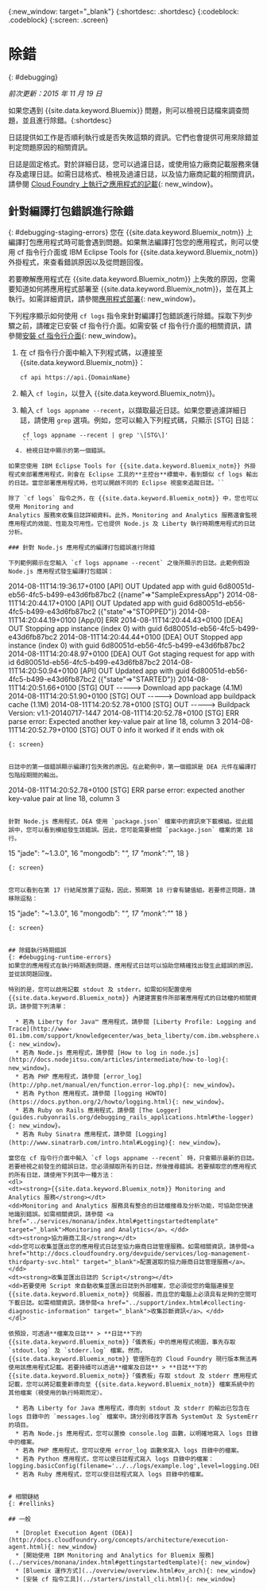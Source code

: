{:new_window: target="_blank"}
{:shortdesc: .shortdesc}
{:codeblock: .codeblock}
{:screen: .screen}


# 除錯
{: #debugging}

*前次更新：2015 年 11 月 19 日*

如果您遇到 {{site.data.keyword.Bluemix}} 問題，則可以檢視日誌檔來調查問題，並且進行除錯。{:shortdesc}

日誌提供如工作是否順利執行或是否失敗這類的資訊。它們也會提供可用來除錯並判定問題原因的相關資訊。

日誌是固定格式。對於詳細日誌，您可以過濾日誌，或使用協力廠商記載服務來儲存及處理日誌。如需日誌格式、檢視及過濾日誌，以及協力廠商記載的相關資訊，請參閱 [Cloud Foundry 上執行之應用程式的記載](../manageapps/monitoringandlogging.html#logging_for_bluemix_apps){: new_window}。


## 針對編譯打包錯誤進行除錯
{: #debugging-staging-errors}
您在 {{site.data.keyword.Bluemix_notm}} 上編譯打包應用程式時可能會遇到問題。如果無法編譯打包您的應用程式，則可以使用 cf 指令行介面或 IBM Eclipse Tools for {{site.data.keyword.Bluemix_notm}} 外掛程式，來查看錯誤原因以及從問題回復。

若要瞭解應用程式在 {{site.data.keyword.Bluemix_notm}} 上失敗的原因，您需要知道如何將應用程式部署至 {{site.data.keyword.Bluemix_notm}}，並在其上執行。如需詳細資訊，請參閱[應用程式部署](../manageapps/deployingapps.html#appdeploy){: new_window}。

下列程序顯示如何使用 `cf logs` 指令來針對編譯打包錯誤進行除錯。採取下列步驟之前，請確定已安裝 cf 指令行介面。如需安裝 cf 指令行介面的相關資訊，請參閱[安裝 cf 指令行介面](../starters/install_cli.html){: new_window}。

  1. 在 cf 指令行介面中輸入下列程式碼，以連接至 {{site.data.keyword.Bluemix_notm}}：
     ```
	 cf api https://api.{DomainName}
	 ```
	 
  2. 輸入 `cf login`，以登入 {{site.data.keyword.Bluemix_notm}}。
  
  3. 輸入 `cf logs appname --recent`，以擷取最近日誌。如果您要過濾詳細日誌，請使用 `grep` 選項。例如，您可以輸入下列程式碼，只顯示 [STG] 日誌：
```
	cf logs appname --recent | grep '\[STG\]'
	```
  4. 檢視日誌中顯示的第一個錯誤。
  
如果您使用 IBM Eclipse Tools for {{site.data.keyword.Bluemix_notm}} 外掛程式來部署應用程式，則會在 Eclipse 工具的**主控台**標籤中，看到類似 cf logs 輸出的日誌。當您部署應用程式時，也可以開啟不同的 Eclipse 視窗來追蹤日誌。``

除了 `cf logs` 指令之外，在 {{site.data.keyword.Bluemix_notm}} 中，您也可以使用 Monitoring and
Analytics 服務來收集日誌詳細資料。此外，Monitoring and Analytics 服務還會監視應用程式的效能、性能及可用性。它也提供 Node.js 及 Liberty 執行時期應用程式的日誌分析。  

### 針對 Node.js 應用程式的編譯打包錯誤進行除錯

下列範例顯示在您輸入 `cf logs appname --recent` 之後所顯示的日誌。此範例假設 Node.js 應用程式發生編譯打包錯誤：
```
2014-08-11T14:19:36.17+0100 [API]     OUT Updated app with guid 6d80051d-eb56-4fc5-b499-e43d6fb87bc2 ({name"=>"SampleExpressApp"}
2014-08-11T14:20:44.17+0100 [API]     OUT Updated app with guid 6d80051d-eb56-4fc5-b499-e43d6fb87bc2 ({"state"=>"STOPPED"})
2014-08-11T14:20:44.19+0100 [App/0]   ERR
2014-08-11T14:20:44.43+0100 [DEA]     OUT Stopping app instance (index 0) with guid 6d80051d-eb56-4fc5-b499-e43d6fb87bc2
2014-08-11T14:20:44.44+0100 [DEA]     OUT Stopped app instance (index 0) with guid 6d80051d-eb56-4fc5-b499-e43d6fb87bc2
2014-08-11T14:20:48.97+0100 [DEA]     OUT Got staging request for app with id 6d80051d-eb56-4fc5-b499-e43d6fb87bc2
2014-08-11T14:20:50.94+0100 [API]     OUT Updated app with guid 6d80051d-eb56-4fc5-b499-e43d6fb87bc2 ({"state"=>"STARTED"})
2014-08-11T14:20:51.66+0100 [STG]     OUT -----> Download app package (4.1M)
2014-08-11T14:20:51.90+0100 [STG]     OUT -----> Download app buildpack cache (1.1M)
2014-08-11T14:20:52.78+0100 [STG]     OUT -----> Buildpack Version: v1.1-20140717-1447
2014-08-11T14:20:52.78+0100 [STG]     ERR parse error: Expected another key-value pair at line 18, column 3
2014-08-11T14:20:52.79+0100 [STG]     OUT 0 info it worked if it ends with ok
```
{: screen}


日誌中的第一個錯誤顯示編譯打包失敗的原因。在此範例中，第一個錯誤是 DEA 元件在編譯打包階段期間的輸出。
```
2014-08-11T14:20:52.78+0100 [STG]   ERR parse error: expected another key-value pair at line 18, column 3
```

針對 Node.js 應用程式，DEA 使用 `package.json` 檔案中的資訊來下載模組。從此錯誤中，您可以看到模組發生該錯誤。因此，您可能需要檢閱 `package.json` 檔案的第 18 行。 

```
15   "jade": "~1.3.0",
16   "mongodb": "*",
17   "monk":"*",
18   }
```
{: screen}


您可以看到在第 17 行結尾放置了逗點，因此，預期第 18 行會有鍵值組。若要修正問題，請移除逗點：

```
15   "jade": "~1.3.0",
16   "mongodb": "*",
17   "monk":"*"
18   }
```
{: screen}


## 除錯執行時期錯誤
{: #debugging-runtime-errors}
如果您的應用程式在執行時期遇到問題，應用程式日誌可以協助您精確找出發生此錯誤的原因，並從該問題回復。 

特別的是，您可以啟用記載 stdout 及 stderr。如需如何配置使用 {{site.data.keyword.Bluemix_notm}} 內建建置套件所部署應用程式的日誌檔的相關資訊，請參閱下列清單：

  * 若為 Liberty for Java™ 應用程式，請參閱 [Liberty Profile: Logging and Trace](http://www-01.ibm.com/support/knowledgecenter/was_beta_liberty/com.ibm.websphere.wlp.nd.multiplatform.doc/ae/rwlp_logging.html){: new_window}。
  * 若為 Node.js 應用程式，請參閱 [How to log in node.js](http://docs.nodejitsu.com/articles/intermediate/how-to-log){: new_window}。 
  * 若為 PHP 應用程式，請參閱 [error_log](http://php.net/manual/en/function.error-log.php){: new_window}。
  * 若為 Python 應用程式，請參閱 [logging HOWTO](https://docs.python.org/2/howto/logging.html){: new_window}。
  * 若為 Ruby on Rails 應用程式，請參閱 [The Logger](guides.rubyonrails.org/debugging_rails_applications.html#the-logger){: new_window}。
  * 若為 Ruby Sinatra 應用程式，請參閱 [Logging](http://www.sinatrarb.com/intro.html#Logging){: new_window}。
  
當您在 cf 指令行介面中輸入 `cf logs appname --recent` 時，只會顯示最新的日誌。若要檢視之前發生的錯誤日誌，您必須擷取所有的日誌，然後搜尋錯誤。若要擷取您的應用程式的所有日誌，請使用下列其中一種方法：
<dl> 
<dt><strong>{{site.data.keyword.Bluemix_notm}} Monitoring and Analytics 服務</strong></dt> 
<dd>Monitoring and Analytics 服務具有整合的日誌檔搜尋及分析功能，可協助您快速地識別錯誤。如需相關資訊，請參閱 <a href="../services/monana/index.html#gettingstartedtemplate" target="_blank">Monitoring and Analytics</a>。</dd> 
<dt><strong>協力廠商工具</strong></dt> 
<dd>您可以收集並匯出您的應用程式日誌至協力廠商日誌管理服務。如需相關資訊，請參閱<a href="http://docs.cloudfoundry.org/devguide/services/log-management-thirdparty-svc.html" target="_blank">配置選取的協力廠商日誌管理服務</a>。</dd> 
<dt><strong>收集並匯出日誌的 Script</strong></dt> 
<dd>若要使用 Script 來自動收集並匯出日誌到外部檔案，您必須從您的電腦連接至 {{site.data.keyword.Bluemix_notm}} 伺服器，而且您的電腦上必須具有足夠的空間可下載日誌。如需相關資訊，請參閱<a href="../support/index.html#collecting-diagnostic-information" target="_blank">收集診斷資訊</a>。</dd>
</dl>

依預設，可透過**檔案及日誌** > **日誌**下的 {{site.data.keyword.Bluemix_notm}}「儀表板」中的應用程式視圖，事先存取 `stdout.log` 及 `stderr.log` 檔案。然而，{{site.data.keyword.Bluemix_notm}} 管理所在的 Cloud Foundry 現行版本無法再使用該應用程式記載。若要持續可以透過**檔案及日誌** > **日誌**下的 {{site.data.keyword.Bluemix_notm}}「儀表板」存取 stdout 及 stderr 應用程式記載，您可以將記載重新導向至 {{site.data.keyword.Bluemix_notm}} 檔案系統中的其他檔案（視使用的執行時期而定）。 

  * 若為 Liberty for Java 應用程式，導向到 stdout 及 stderr 的輸出已包含在 logs 目錄中的 `messages.log` 檔案中。請分別尋找字首為 SystemOut 及 SystemErr 的項目。
  * 若為 Node.js 應用程式，您可以置換 console.log 函數，以明確地寫入 logs 目錄中的檔案。
  * 若為 PHP 應用程式，您可以使用 error_log 函數來寫入 logs 目錄中的檔案。
  * 若為 Python 應用程式，您可以使日誌程式寫入 logs 目錄中的檔案：logging.basicConfig(filename='../../logs/example.log',level=logging.DEBUG)
  * 若為 Ruby 應用程式，您可以使日誌程式寫入 logs 目錄中的檔案。
 

# 相關鏈結
{: #rellinks}

## 一般

  * [Droplet Execution Agent (DEA)](http://docs.cloudfoundry.org/concepts/architecture/execution-agent.html){: new_window}
  * [開始使用 IBM Monitoring and Analytics for Bluemix 服務](../services/monana/index.html#gettingstartedtemplate){: new_window}
  * [Bluemix 運作方式](../overview/overview.html#ov_arch){: new_window}
  * [安裝 cf 指令工具](../starters/install_cli.html){: new_window}
 














